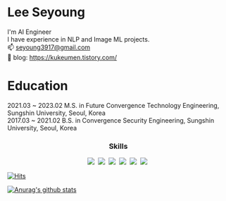 # Lee Seyoung
I'm  AI Engineer</br>
I have experience in NLP and Image ML projects.</br>
📫 seyoung3917@gmail.com</br>
📓 blog: https://kukeumen.tistory.com/

# Education
2021.03 ~ 2023.02 M.S. in Future Convergence Technology Engineering, Sungshin University, Seoul, Korea</br>
2017.03 ~ 2021.02 B.S. in Convergence Security Engineering, Sungshin University, Seoul, Korea

<h3 align="center"> Skills </h3>
<p align="center">
<img src="https://img.shields.io/badge/Python-3766AB?style=flat-square&logo=Python&logoColor=white"/>&nbsp <img src="https://img.shields.io/badge/TensorFlow-FF6F00?style=flat-square&logo=TensorFlow&logoColor=white"/>&nbsp <img src="https://img.shields.io/badge/HTML5-E34F26?style=flat-square&logo=HTML5&logoColor=white"/>&nbsp <img src="https://img.shields.io/badge/Flask-000000?style=flat-square&logo=Flask&logoColor=white"/>&nbsp <img src="https://img.shields.io/badge/MySQL-4479A1?style=flat-square&logo=MySQL&logoColor=white"/>&nbsp <img src="https://img.shields.io/badge/PyTorch-EE4C2C?style=flat-square&logo=PyTorch&logoColor=white"/>&nbsp
</p>

[![Hits](https://hits.seeyoufarm.com/api/count/incr/badge.svg?url=https%3A%2F%2Fgithub.com%2Fkukeumen&count_bg=%2379C83D&title_bg=%23555555&icon=&icon_color=%23E7E7E7&title=hits&edge_flat=false)](https://hits.seeyoufarm.com)

[![Anurag's github stats](https://github-readme-stats.vercel.app/api?username=kukeumen)](https://github.com/anuraghazra/github-readme-stats)


<!--
**kukeumen/kukeumen** is a ✨ _special_ ✨ repository because its `README.md` (this file) appears on your GitHub profile.

Here are some ideas to get you started:

- 🔭 I’m currently working on ...
- 🌱 I’m currently learning ...
- 👯 I’m looking to collaborate on ...
- 🤔 I’m looking for help with ...
- 💬 Ask me about ...
- 📫 How to reach me: ...
- 😄 Pronouns: ...
- ⚡ Fun fact: ...
-->
